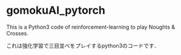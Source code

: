 # gomokuAI_pytorch

This is a Python3 code of reinforcement-learning to play Noughts & Crosses.

これは強化学習で三目並べをプレイするpython3のコードです．


